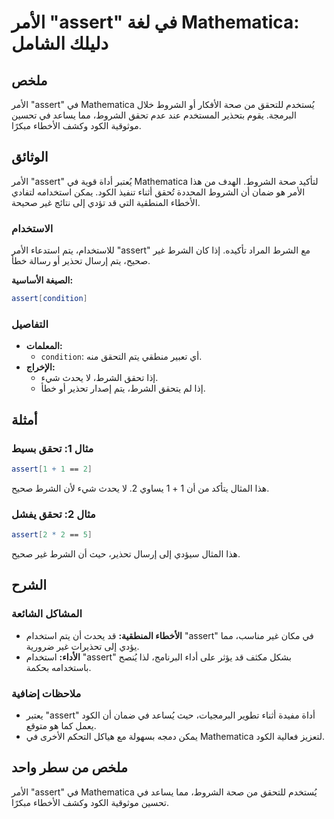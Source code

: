 <!--
Meta Description: # الأمر "assert" في لغة Mathematica: دليلك الشامل ## ملخص الأمر "assert" في Mathematica يُستخدم للتحقق من صحة الأفكار أو الشروط خلال البرمجة. يقوم بتح...
Meta Keywords: assert, mathematica, الأمر, الشرط, الشروط
-->

# الأمر "assert" في لغة Mathematica: دليلك الشامل

## ملخص
الأمر "assert" في Mathematica يُستخدم للتحقق من صحة الأفكار أو الشروط خلال البرمجة. يقوم بتحذير المستخدم عند عدم تحقق الشروط، مما يساعد في تحسين موثوقية الكود وكشف الأخطاء مبكرًا.

## الوثائق
الأمر "assert" يُعتبر أداة قوية في Mathematica لتأكيد صحة الشروط. الهدف من هذا الأمر هو ضمان أن الشروط المحددة تُحقق أثناء تنفيذ الكود. يمكن استخدامه لتفادي الأخطاء المنطقية التي قد تؤدي إلى نتائج غير صحيحة.

### الاستخدام
للاستخدام، يتم استدعاء الأمر "assert" مع الشرط المراد تأكيده. إذا كان الشرط غير صحيح، يتم إرسال تحذير أو رسالة خطأ.

**الصيغة الأساسية:**
```mathematica
assert[condition]
```

### التفاصيل
- **المعلمات:** 
  - `condition`: أي تعبير منطقي يتم التحقق منه. 
- **الإخراج:** 
  - إذا تحقق الشرط، لا يحدث شيء. 
  - إذا لم يتحقق الشرط، يتم إصدار تحذير أو خطأ.

## أمثلة
### مثال 1: تحقق بسيط
```mathematica
assert[1 + 1 == 2]
```
هذا المثال يتأكد من أن 1 + 1 يساوي 2. لا يحدث شيء لأن الشرط صحيح.

### مثال 2: تحقق يفشل
```mathematica
assert[2 * 2 == 5]
```
هذا المثال سيؤدي إلى إرسال تحذير، حيث أن الشرط غير صحيح.

## الشرح
### المشاكل الشائعة
- **الأخطاء المنطقية:** قد يحدث أن يتم استخدام "assert" في مكان غير مناسب، مما يؤدي إلى تحذيرات غير ضرورية.
- **الأداء:** استخدام "assert" بشكل مكثف قد يؤثر على أداء البرنامج، لذا يُنصح باستخدامه بحكمة.

### ملاحظات إضافية
- يعتبر "assert" أداة مفيدة أثناء تطوير البرمجيات، حيث يُساعد في ضمان أن الكود يعمل كما هو متوقع.
- يمكن دمجه بسهولة مع هياكل التحكم الأخرى في Mathematica لتعزيز فعالية الكود.

## ملخص من سطر واحد
الأمر "assert" في Mathematica يُستخدم للتحقق من صحة الشروط، مما يساعد في تحسين موثوقية الكود وكشف الأخطاء مبكرًا.
